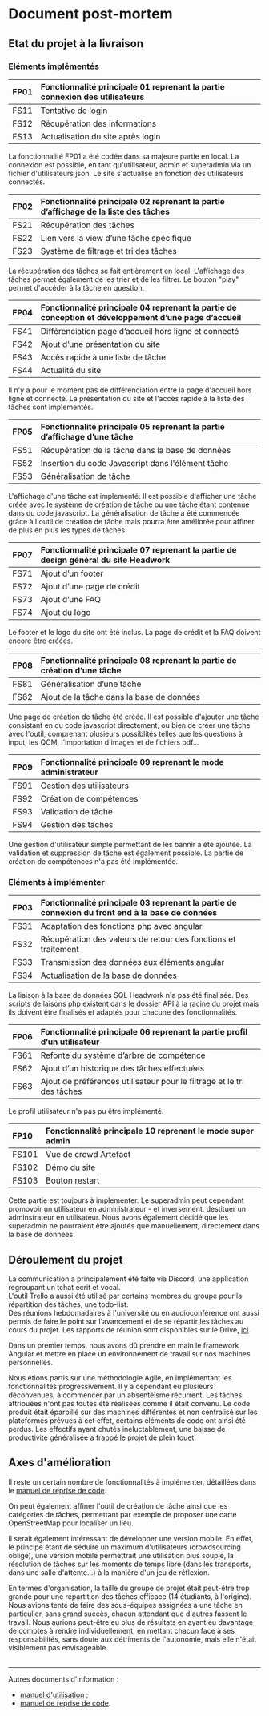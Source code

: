 # Document post-mortem

## Etat du projet à la livraison
### Eléments implémentés

| FP01 | Fonctionnalité principale 01 reprenant la partie connexion des utilisateurs |
| :--- | :--- |
| FS11 | Tentative de login |
| FS12 | Récupération des informations |
| FS13 | Actualisation du site après login |

La fonctionnalité FP01 a été codée dans sa majeure partie en local. La connexion est possible, en tant qu'utilisateur, admin et superadmin via un fichier d'utilisateurs json. Le site s'actualise en fonction des utilisateurs connectés.

| FP02 | Fonctionnalité principale 02 reprenant la partie d’affichage de la liste des tâches |
| :--- | :--- |
| FS21 | Récupération des tâches |
| FS22 | Lien vers la view d’une tâche spécifique |
| FS23 | Système de filtrage et tri des tâches |

La récupération des tâches se fait entièrement en local. L'affichage des tâches permet également de les trier et de les filtrer. Le bouton "play" permet d'accéder à la tâche en question.

| FP04 | Fonctionnalité principale 04 reprenant la partie de conception et développement d’une page d’accueil |
| :--- | :--- |
| FS41 | Différenciation page d’accueil hors ligne et connecté |
| FS42 | Ajout d’une présentation du site |
| FS43 | Accès rapide à une liste de tâche |
| FS44 | Actualité du site |

Il n'y a pour le moment pas de différenciation entre la page d'accueil hors ligne et connecté. La présentation du site et l'accès rapide à la liste des tâches sont implementés.

| FP05 | Fonctionnalité principale 05 reprenant la partie d’affichage d’une tâche |
| :--- | :--- |
| FS51 | Récupération de la tâche dans la base de données |
| FS52 | Insertion du code Javascript dans l'élément tâche |
| FS53 | Généralisation de tâche |

L'affichage d'une tâche est implementé. Il est possible d'afficher une tâche créée avec le système de création de tâche ou une tâche étant contenue dans du code javascript. La généralisation de tâche a été commencée grâce à l'outil de création de tâche mais pourra être améliorée pour affiner de plus en plus les types de tâches.

| FP07 | Fonctionnalité principale 07 reprenant la partie de design général du site Headwork |
| :--- | :--- |
| FS71 | Ajout d’un footer |
| FS72 | Ajout d’une page de crédit |
| FS73 | Ajout d’une FAQ |
| FS74 | Ajout du logo |

Le footer et le logo du site ont été inclus.
La page de crédit et la FAQ doivent encore être créées.

| FP08 | Fonctionnalité principale 08 reprenant la partie de création d’une tâche |
| :--- | :--- |
| FS81 | Généralisation d’une tâche |
| FS82 | Ajout de la tâche dans la base de données |

Une page de création de tâche été créée. Il est possible d'ajouter une tâche consistant en du code javascript directement, ou bien de créer une tâche avec l'outil, comprenant plusieurs possiblités telles que les questions à input, les QCM, l'importation d'images et de fichiers pdf...

|FP09 | Fonctionnalité principale 09 reprenant le mode administrateur |
| :--- | :--- |
|FS91 | Gestion des utilisateurs |
|FS92 | Création de compétences |
|FS93 | Validation de tâche |
|FS94 | Gestion des tâches |

Une gestion d'utilisateur simple permettant de les bannir a été ajoutée. La validation et suppression de tâche est également possible.
La partie de création de compétences n'a pas été implémentée.

### Eléments à implémenter

| FP03 | Fonctionnalité principale 03 reprenant la partie de connexion du front end à la base de données |
| :--- | :--- |
| FS31 | Adaptation des fonctions php avec angular |
| FS32 | Récupération des valeurs de retour des fonctions et traitement |
| FS33 | Transmission des données aux éléments angular |
| FS34 | Actualisation de la base de données |

La liaison à la base de données SQL Headwork n'a pas été finalisée. Des scripts de laisons php existent dans le dossier API à la racine du projet mais ils doivent être finalisés et adaptés pour chacune des fonctionnalités.

| FP06 | Fonctionnalité principale 06 reprenant la partie profil d’un utilisateur |
| :--- | :--- |
| FS61 | Refonte du système d’arbre de compétence |
| FS62 | Ajout d’un historique des tâches effectuées |
| FS63 | Ajout de préférences utilisateur pour le filtrage et le tri des tâches |

Le profil utilisateur n'a pas pu être implémenté.

| FP10 | Fonctionnalité principale 10 reprenant le mode super admin |
| :----------- | :------ |
| FS101 | Vue de crowd Artefact |
| FS102 | Démo du site |
| FS103 | Bouton restart |

Cette partie est toujours à implementer. Le superadmin peut cependant promovoir un utilisateur en administrateur - et inversement, destituer un adminstrateur en utilisateur. Nous avons également décidé que les superadmin ne pourraient être ajoutés que manuellement, directement dans la base de données.

## Déroulement du projet
La communication a principalement été faite via Discord, une application regroupant un tchat écrit et vocal.<br>
L'outil Trello a aussi été utilisé par certains membres du groupe pour la répartition des tâches, une todo-list.<br>
Des réunions hebdomadaires à l'université ou en audioconférence ont aussi permis de faire le point sur l'avancement et de se répartir les tâches au cours du projet. Les rapports de réunion sont disponibles sur le Drive, [ici](https://drive.google.com/drive/folders/1t8fLadVgCTGe_UEUTYtVCEY1GNZfwlm8).

Dans un premier temps, nous avons dû prendre en main le framework Angular et mettre en place un environnement de travail sur nos machines personnelles.

Nous étions partis sur une méthodologie Agile, en implémentant les fonctionnalités progressivement. Il y a cependant eu plusieurs déconvenues, à commencer par un absentéisme récurrent. Les tâches attribuées n'ont pas toutes été réalisées comme il était convenu. Le code produit était éparpillé sur des machines différentes et non centralisé sur les plateformes prévues à cet effet, certains éléments de code ont ainsi été perdus. Les effectifs ayant chutés ineluctablement, une baisse de productivité généralisée a frappé le projet de plein fouet.

## Axes d'amélioration
Il reste un certain nombre de fonctionnalités à implémenter, détaillées dans le [manuel de reprise de code](https://github.com/Rhohen/HD12/blob/master/Headwork2/document_fr/reprise_de_code.md). 

On peut également affiner l'outil de création de tâche ainsi que les catégories de tâches, permettant par exemple de proposer une carte OpenStreetMap pour localiser un lieu.

Il serait également intéressant de développer une version mobile. En effet, le principe étant de séduire un maximum d'utilisateurs (crowdsourcing oblige), une version mobile permettrait une utilisation plus souple, la résolution de tâches sur les moments de temps libre (dans les transports, dans une salle d'attente...) à la manière d'un jeu de réflexion.

En termes d'organisation, la taille du groupe de projet était peut-être trop grande pour une répartition des tâches efficace (14 étudiants, à l'origine). Nous avions tenté de faire des sous-équipes assignées à une tâche en particulier, sans grand succès, chacun attendant que d'autres fassent le travail. Nous aurions peut-être eu plus de résultats en ayant eu davantage de comptes à rendre individuellement, en mettant chacun face à ses responsabilités, sans doute aux détriments de l'autonomie, mais elle n'était visiblement pas envisageable.
<br><br>

---

Autres documents d'information :  
- [manuel d'utilisation](https://github.com/Rhohen/HD12/blob/master/Headwork2/document_fr/utilisation.md) ;
- [manuel de reprise de code](https://github.com/Rhohen/HD12/blob/master/Headwork2/document_fr/reprise_de_code.md).
